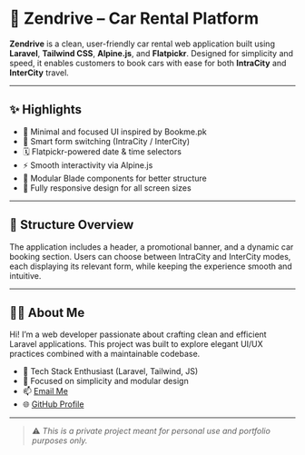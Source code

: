 # 🚗 Zendrive – Car Rental Platform

**Zendrive** is a clean, user-friendly car rental web application built using **Laravel**, **Tailwind CSS**, **Alpine.js**, and **Flatpickr**. Designed for simplicity and speed, it enables customers to book cars with ease for both **IntraCity** and **InterCity** travel.

---

## ✨ Highlights

-   🎯 Minimal and focused UI inspired by Bookme.pk
-   🧠 Smart form switching (IntraCity / InterCity)
-   🗓️ Flatpickr-powered date & time selectors
-   ⚡ Smooth interactivity via Alpine.js
-   🧩 Modular Blade components for better structure
-   📱 Fully responsive design for all screen sizes

---

## 🧩 Structure Overview

The application includes a header, a promotional banner, and a dynamic car booking section. Users can choose between IntraCity and InterCity modes, each displaying its relevant form, while keeping the experience smooth and intuitive.

---

## 👨‍💻 About Me

Hi! I’m a web developer passionate about crafting clean and efficient Laravel applications. This project was built to explore elegant UI/UX practices combined with a maintainable codebase.

-   🔧 Tech Stack Enthusiast (Laravel, Tailwind, JS)
-   🧠 Focused on simplicity and modular design
-   📫 [Email Me](mailto:you@example.com)
-   🌐 [GitHub Profile](https://github.com/yourusername)

---

> ⚠️ _This is a private project meant for personal use and portfolio purposes only._
